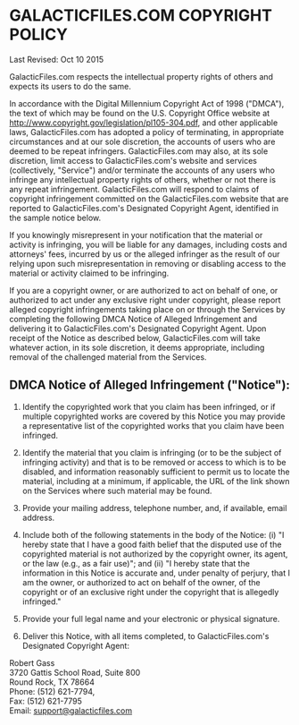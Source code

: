 # GALACTICFILES.COM COPYRIGHT POLICY

Last Revised:  Oct 10 2015

GalacticFiles.com respects the intellectual property rights of others and expects its users to do the same.

In accordance with the Digital Millennium Copyright Act of 1998 ("DMCA"), the text of which may be found on the U.S. Copyright Office website at http://www.copyright.gov/legislation/pl105-304.pdf, and other applicable laws, GalacticFiles.com has adopted a policy of terminating, in appropriate circumstances and at our sole discretion, the accounts of users who are deemed to be repeat infringers. GalacticFiles.com may also, at its sole discretion, limit access to GalacticFiles.com's website and services (collectively, "Service") and/or terminate the accounts of any users who infringe any intellectual property rights of others, whether or not there is any repeat infringement. GalacticFiles.com will respond to claims of copyright infringement committed on the GalacticFiles.com website that are reported to GalacticFiles.com's Designated Copyright Agent, identified in the sample notice below.

If you knowingly misrepresent in your notification that the material or activity is infringing, you will be liable for any damages, including costs and attorneys' fees, incurred by us or the alleged infringer as the result of our relying upon such misrepresentation in removing or disabling access to the material or activity claimed to be infringing.

If you are a copyright owner, or are authorized to act on behalf of one, or authorized to act under any exclusive right under copyright, please report alleged copyright infringements taking place on or through the Services by completing the following DMCA Notice of Alleged Infringement and delivering it to GalacticFiles.com's Designated Copyright Agent. Upon receipt of the Notice as described below, GalacticFiles.com will take whatever action, in its sole discretion, it deems appropriate, including removal of the challenged material from the Services.

## DMCA Notice of Alleged Infringement ("Notice"):

1. Identify the copyrighted work that you claim has been infringed, or if multiple copyrighted works are covered by this Notice you may provide a representative list of the copyrighted works that you claim have been infringed.

1. Identify the material that you claim is infringing (or to be the subject of infringing activity) and that is to be removed or access to which is to be disabled, and information reasonably sufficient to permit us to locate the material, including at a minimum, if applicable, the URL of the link shown on the Services where such material may be found.

1. Provide your mailing address, telephone number, and, if available, email address.

1. Include both of the following statements in the body of the Notice: (i) "I hereby state that I have a good faith belief that the disputed use of the copyrighted material is not authorized by the copyright owner, its agent, or the law (e.g., as a fair use)"; and (ii) "I hereby state that the information in this Notice is accurate and, under penalty of perjury, that I am the owner, or authorized to act on behalf of the owner, of the copyright or of an exclusive right under the copyright that is allegedly infringed."

1. Provide your full legal name and your electronic or physical signature.

1. Deliver this Notice, with all items completed, to GalacticFiles.com's Designated Copyright Agent:

Robert Gass  
3720 Gattis School Road, Suite 800  
Round Rock, TX 78664   
Phone: (512) 621-7794,  
Fax: (512) 621-7795   
Email: support@galacticfiles.com   

